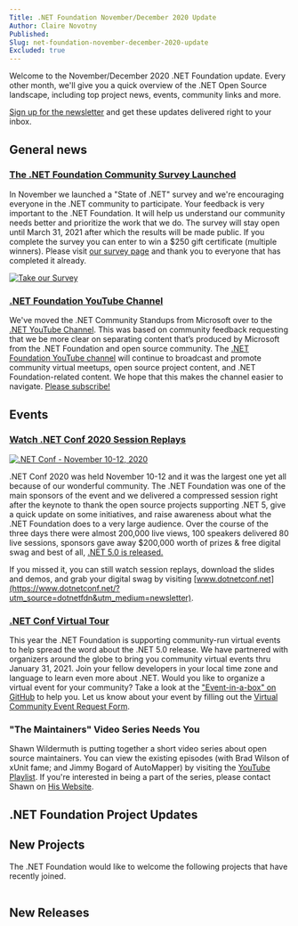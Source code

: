 ```yaml
---
Title: .NET Foundation November/December 2020 Update
Author: Claire Novotny
Published: 
Slug: net-foundation-november-december-2020-update
Excluded: true
---
```

Welcome to the November/December 2020 .NET Foundation update. Every other month, we'll give you a quick overview of the .NET Open Source landscape, including top project news, events, community links and more.

[Sign up for the newsletter](http://eepurl.com/dhL_qb) and get these updates delivered right to your inbox.

## General news

### [The .NET Foundation Community Survey Launched](https://dotnetfoundation.org/about/survey?utm_source=dotnetfdn&utm_medium=newsletter)
In November we launched a "State of .NET" survey and we're encouraging everyone in the .NET community to participate. Your feedback is very important to the .NET Foundation. It will help us understand our community needs better and prioritize the work that we do. The survey will stay open until March 31, 2021 after which the results will be made public. If you complete the survey you can enter to win a $250 gift certificate (multiple winners). Please visit [our survey page](https://dotnetfoundation.org/about/survey?utm_source=dotnetfdn&utm_medium=newsletter) and thank you to everyone that has completed it already.

[![Take our Survey](https://user-images.githubusercontent.com/5115571/100258223-a97ad300-2efb-11eb-9f57-2b5bc55055b8.png)](https://dotnetfoundation.org/about/survey?utm_source=dotnetfdn&utm_medium=newsletter)

### [.NET Foundation YouTube Channel](https://www.youtube.com/channel/UCiaZbznpWV1o-KLxj8zqR6A)
We've moved the .NET Community Standups from Microsoft over to the [.NET YouTube Channel](https://www.youtube.com/playlist?list=PLdo4fOcmZ0oX-DBuRG4u58ZTAJgBAeQ-t). This was based on community feedback requesting that we be more clear on separating content that’s produced by Microsoft from the .NET Foundation and open source community. The [.NET Foundation YouTube channel](https://www.youtube.com/channel/UCiaZbznpWV1o-KLxj8zqR6A) will continue to broadcast and promote community virtual meetups, open source project content, and .NET Foundation-related content. We hope that this makes the channel easier to navigate. [Please subscribe!](https://www.youtube.com/channel/UCiaZbznpWV1o-KLxj8zqR6A?sub_confirmation=1) 

## Events

### [Watch .NET Conf 2020 Session Replays](https://www.dotnetconf.net/?utm_source=dotnefdn&utm_medium=newsletter)

[![.NET Conf - November 10-12, 2020](https://user-images.githubusercontent.com/68539/95825273-7383e580-0ce5-11eb-8d4c-8fc7b618da15.png)](https://www.dotnetconf.net/?&utm_source=dotnetfdn&utm_medium=newsletter)

.NET Conf 2020 was held November 10-12 and it was the largest one yet all because of our wonderful community. The .NET Foundation was one of the main sponsors of the event and we delivered a compressed session right after the keynote to thank the open source projects supporting .NET 5, give a quick update on some initiatives, and raise awareness about what the .NET Foundation does to a very large audience. Over the course of the three days there were almost 200,000 live views, 100 speakers delivered 80 live sessions, sponsors gave away $200,000 worth of prizes & free digital swag and best of all, [.NET 5.0 is released.](http://aka.ms/dotnet5)

If you missed it, you can still watch session replays, download the slides and demos, and grab your digital swag by visiting [www.dotnetconf.net](https://www.dotnetconf.net/?utm_source=dotnetfdn&utm_medium=newsletter). 

### [.NET Conf Virtual Tour](https://www.dotnetconf.net/local-events?utm_source=dotnetfdn&utm_medium=newsletter)

This year the .NET Foundation is supporting community-run virtual events to help spread the word about the .NET 5.0 release. We have partnered with organizers around the globe to bring you community virtual events thru January 31, 2021. Join your fellow developers in your local time zone and language to learn even more about .NET. Would you like to organize a virtual event for your community? Take a look at the ["Event-in-a-box" on GitHub](https://github.com/dotnet-presentations/dotNETConf/tree/master/2020/MainEvent) to help you. Let us know about your event by filling out the [Virtual Community Event Request Form](https://bit.ly/3mR1lsA).

### "The Maintainers" Video Series Needs You
Shawn Wildermuth is putting together a short video series about open source maintainers. You can view the existing episodes (with Brad Wilson of xUnit fame; and Jimmy Bogard of AutoMapper) by visiting the [YouTube Playlist](https://shawnw.me/TheMaintainers). If you're interested in being a part of the series, please contact Shawn on [His Website](https://wildermuth.com/contact).

## .NET Foundation Project Updates


## New Projects

The .NET Foundation would like to welcome the following projects that have recently joined. 

|  |  |
| ------------------- |--------------------|

## New Releases


